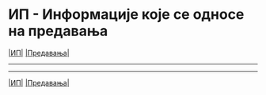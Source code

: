 # ИП - Информације које се односе на предавања

[|ИП|](../../README.md) [|Предавања|](../README.md)

---

---  

[|ИП|](../../README.md) [|Предавања|](../README.md)